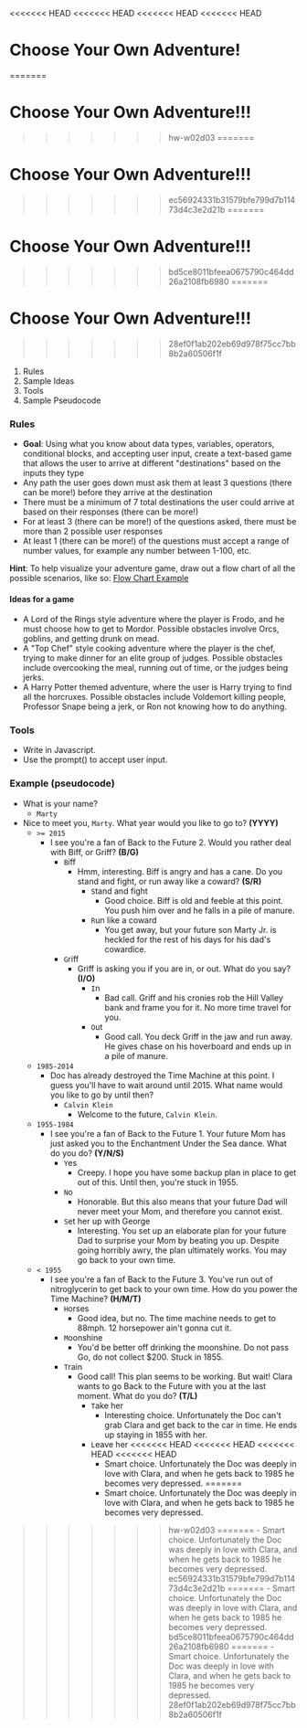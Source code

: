 <<<<<<< HEAD
<<<<<<< HEAD
<<<<<<< HEAD
<<<<<<< HEAD
# Choose Your Own Adventure!
=======
# Choose Your Own Adventure!!!
>>>>>>> hw-w02d03
=======
# Choose Your Own Adventure!!!
>>>>>>> ec56924331b31579bfe799d7b11473d4c3e2d21b
=======
# Choose Your Own Adventure!!!
>>>>>>> bd5ce8011bfeea0675790c464dd26a2108fb6980
=======
# Choose Your Own Adventure!!!
>>>>>>> 28ef0f1ab202eb69d978f75cc7bb8b2a60506f1f

1. Rules
2. Sample Ideas
3. Tools
4. Sample Pseudocode

### Rules
- **Goal**: Using what you know about data types, variables, operators, conditional blocks, and accepting user input, create a text-based game that allows the user to arrive at different "destinations" based on the inputs they type
- Any path the user goes down must ask them at least 3 questions (there can be more!) before they arrive at the destination
- There must be a minimum of 7 total destinations the user could arrive at based on their responses (there can be more!)
- For at least 3 (there can be more!) of the questions asked, there must be more than 2 possible user responses
- At least 1 (there can be more!) of the questions must accept a range of number values, for example any number between 1-100, etc.

**Hint**: To help visualize your adventure game, draw out a flow chart of all the possible scenarios, like so: [Flow Chart Example](http://www.sportsonearth.com/assets/images/0/5/0/79080050/cuts/WorldCupFlowchart_NEW_l6v3385x_txk68erv.jpg)

#### Ideas for a game
- A Lord of the Rings style adventure where the player is Frodo, and he must choose how to get to Mordor. Possible obstacles involve Orcs, goblins, and getting drunk on mead.
- A "Top Chef" style cooking adventure where the player is the chef, trying to make dinner for an elite group of judges. Possible obstacles include overcooking the meal, running out of time, or the judges being jerks.
- A Harry Potter themed adventure, where the user is Harry trying to find all the horcruxes. Possible obstacles include Voldemort killing people, Professor Snape being a jerk, or Ron not knowing how to do anything.

### Tools
- Write in Javascript.
- Use the prompt() to accept user input.

### Example (pseudocode)

- What is your name?
  - `Marty`
- Nice to meet you, `Marty`. What year would you like to go to? **(YYYY)**
    - `>= 2015`
        - I see you're a fan of Back to the Future 2. Would you rather deal with Biff, or Griff? **(B/G)**
            - `B`iff
                - Hmm, interesting. Biff is angry and has a cane. Do you stand and fight, or run away like a coward? **(S/R)**
                    - `S`tand and fight
                        - Good choice. Biff is old and feeble at this point. You push him over and he falls in a pile of manure.
                    - `R`un like a coward
                        - You get away, but your future son Marty Jr. is heckled for the rest of his days for his dad's cowardice.
            - `G`riff
                - Griff is asking you if you are in, or out. What do you say? **(I/O)**
                    - `I`n
                        - Bad call. Griff and his cronies rob the Hill Valley bank and frame you for it. No more time travel for you.
                    - `O`ut
                        - Good call. You deck Griff in the jaw and run away. He gives chase on his hoverboard and ends up in a pile of manure.
    - `1985-2014`
        - Doc has already destroyed the Time Machine at this point. I guess you'll have to wait around until 2015. What name would you like to go by until then?
            - `Calvin Klein`
                - Welcome to the future, `Calvin Klein`.
    - `1955-1984`
        - I see you're a fan of Back to the Future 1. Your future Mom has just asked you to the Enchantment Under the Sea dance. What do you do? **(Y/N/S)**
            - `Y`es
                - Creepy. I hope you have some backup plan in place to get out of this. Until then, you're stuck in 1955.
            - `N`o
                - Honorable. But this also means that your future Dad will never meet your Mom, and therefore you cannot exist.
            - `S`et her up with George
                - Interesting. You set up an elaborate plan for your future Dad to surprise your Mom by beating you up. Despite going horribly awry, the plan ultimately works. You may go back to your own time.
    - `< 1955`
        - I see you're a fan of Back to the Future 3. You've run out of nitroglycerin to get back to your own time. How do you power the Time Machine? **(H/M/T)**
            - `H`orses
                - Good idea, but no. The time machine needs to get to 88mph. 12 horsepower ain't gonna cut it.
            - `M`oonshine
                - You'd be better off drinking the moonshine. Do not pass Go, do not collect $200. Stuck in 1855.
            - `T`rain
                - Good call! This plan seems to be working. But wait! Clara wants to go Back to the Future with you at the last moment. What do you do? **(T/L)**
                    - `T`ake her
                        - Interesting choice. Unfortunately the Doc can't grab Clara and get back to the car in time. He ends up staying in 1855 with her.
                    - `L`eave her
<<<<<<< HEAD
<<<<<<< HEAD
<<<<<<< HEAD
<<<<<<< HEAD
                        - Smart choice. Unfortunately the Doc was deeply in love with Clara, and when he gets back to 1985 he becomes very depressed.
=======
                        - Smart choice. Unfortunately the Doc was deeply in love with Clara, and when he gets back to 1985 he becomes very depressed.
>>>>>>> hw-w02d03
=======
                        - Smart choice. Unfortunately the Doc was deeply in love with Clara, and when he gets back to 1985 he becomes very depressed.
>>>>>>> ec56924331b31579bfe799d7b11473d4c3e2d21b
=======
                        - Smart choice. Unfortunately the Doc was deeply in love with Clara, and when he gets back to 1985 he becomes very depressed.
>>>>>>> bd5ce8011bfeea0675790c464dd26a2108fb6980
=======
                        - Smart choice. Unfortunately the Doc was deeply in love with Clara, and when he gets back to 1985 he becomes very depressed.
>>>>>>> 28ef0f1ab202eb69d978f75cc7bb8b2a60506f1f
